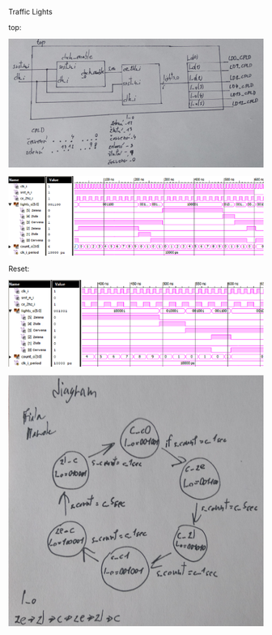Traffic Lights

top:

![top8](../../Images/top8.jpg)

![sim4](../../Images/sim4.png)

Reset:

![sim3](../../Images/sim3.png)

![diagram8](../../Images/diagram8.jpg)
